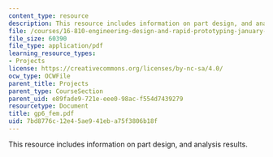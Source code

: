 ```yaml
---
content_type: resource
description: This resource includes information on part design, and analysis results.
file: /courses/16-810-engineering-design-and-rapid-prototyping-january-iap-2005/7bd8776c12e45ae941eba75f3806b18f_gp6_fem.pdf
file_size: 60390
file_type: application/pdf
learning_resource_types:
- Projects
license: https://creativecommons.org/licenses/by-nc-sa/4.0/
ocw_type: OCWFile
parent_title: Projects
parent_type: CourseSection
parent_uid: e89fade9-721e-eee0-98ac-f554d7439279
resourcetype: Document
title: gp6_fem.pdf
uid: 7bd8776c-12e4-5ae9-41eb-a75f3806b18f
---
```

This resource includes information on part design, and analysis results.
